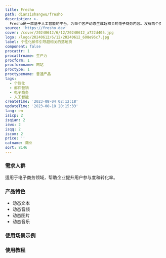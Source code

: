 ```yaml
---
title: Fresho
path: dianzishangwu/fresho
description: >-
  Fresho是一款基于人工智能的平台，为每个客户动态生成超相关的电子商务内容。没有两个页面是相同的。通过适应每个用户，Fresho创造了一种高度个性化的替代购物体验。我们提供动态文本、动态音频、动态图片和动态音乐等产品。定价请咨询我们的官方网站。
source: 'https://fresho.dev'
cover: /cover/20240612/6/12/20240612_a722d405.jpg
logo: /logo/20240612/6/12/20240612_608e96c7.jpg
label: 个性化邮件引导超相关的落地页
component: false
procattr: 1
procattrname: 生产力
procform: 1
procformname: 网站
proctype: 1
proctypename: 普通产品
tags:
  - 个性化
  - 邮件营销
  - 电子商务
  - 人工智能
createTime: '2023-08-04 02:12:18'
updateTime: '2023-08-18 20:15:33'
lang: en
isicp: 2
isqian: 2
iswx: 2
isqq: 2
iscom: 2
price: ''
catname: 商业
sort: 8146
---
```




### 需求人群
适用于电子商务领域，帮助企业提升用户参与度和转化率。

### 产品特色
- 动态文本
- 动态音频
- 动态图片
- 动态音乐

### 使用场景示例


### 使用教程


  
